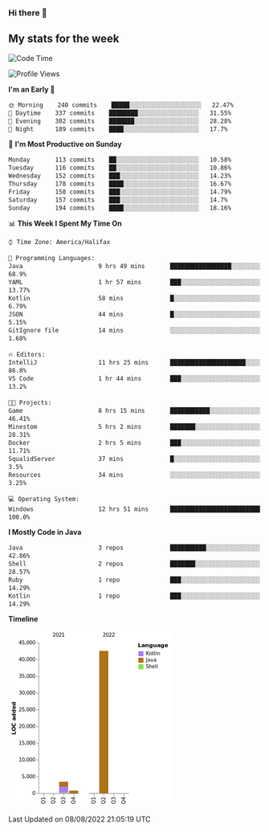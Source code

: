 ### Hi there 👋

## My stats for the week
<!--START_SECTION:waka-->
![Code Time](http://img.shields.io/badge/Code%20Time-369%20hrs%2013%20mins-blue)

![Profile Views](http://img.shields.io/badge/Profile%20Views-0-blue)

**I'm an Early 🐤** 

```text
🌞 Morning    240 commits    █████░░░░░░░░░░░░░░░░░░░░   22.47% 
🌆 Daytime    337 commits    ████████░░░░░░░░░░░░░░░░░   31.55% 
🌃 Evening    302 commits    ███████░░░░░░░░░░░░░░░░░░   28.28% 
🌙 Night      189 commits    ████░░░░░░░░░░░░░░░░░░░░░   17.7%

```
📅 **I'm Most Productive on Sunday** 

```text
Monday       113 commits    ██░░░░░░░░░░░░░░░░░░░░░░░   10.58% 
Tuesday      116 commits    ██░░░░░░░░░░░░░░░░░░░░░░░   10.86% 
Wednesday    152 commits    ███░░░░░░░░░░░░░░░░░░░░░░   14.23% 
Thursday     178 commits    ████░░░░░░░░░░░░░░░░░░░░░   16.67% 
Friday       158 commits    ███░░░░░░░░░░░░░░░░░░░░░░   14.79% 
Saturday     157 commits    ███░░░░░░░░░░░░░░░░░░░░░░   14.7% 
Sunday       194 commits    ████░░░░░░░░░░░░░░░░░░░░░   18.16%

```


📊 **This Week I Spent My Time On** 

```text
⌚︎ Time Zone: America/Halifax

💬 Programming Languages: 
Java                     9 hrs 49 mins       █████████████████░░░░░░░░   68.9% 
YAML                     1 hr 57 mins        ███░░░░░░░░░░░░░░░░░░░░░░   13.77% 
Kotlin                   58 mins             █░░░░░░░░░░░░░░░░░░░░░░░░   6.79% 
JSON                     44 mins             █░░░░░░░░░░░░░░░░░░░░░░░░   5.15% 
GitIgnore file           14 mins             ░░░░░░░░░░░░░░░░░░░░░░░░░   1.68%

🔥 Editors: 
IntelliJ                 11 hrs 25 mins      █████████████████████░░░░   86.8% 
VS Code                  1 hr 44 mins        ███░░░░░░░░░░░░░░░░░░░░░░   13.2%

🐱‍💻 Projects: 
Game                     8 hrs 15 mins       ███████████░░░░░░░░░░░░░░   46.41% 
Minestom                 5 hrs 2 mins        ███████░░░░░░░░░░░░░░░░░░   28.31% 
Docker                   2 hrs 5 mins        ███░░░░░░░░░░░░░░░░░░░░░░   11.71% 
SqualidServer            37 mins             █░░░░░░░░░░░░░░░░░░░░░░░░   3.5% 
Resources                34 mins             ░░░░░░░░░░░░░░░░░░░░░░░░░   3.25%

💻 Operating System: 
Windows                  12 hrs 51 mins      █████████████████████████   100.0%

```

**I Mostly Code in Java** 

```text
Java                     3 repos             ██████████░░░░░░░░░░░░░░░   42.86% 
Shell                    2 repos             ███████░░░░░░░░░░░░░░░░░░   28.57% 
Ruby                     1 repo              ███░░░░░░░░░░░░░░░░░░░░░░   14.29% 
Kotlin                   1 repo              ███░░░░░░░░░░░░░░░░░░░░░░   14.29%

```


**Timeline**

![Chart not found](https://raw.githubusercontent.com/lyndseyy/lyndseyy/main/charts/bar_graph.png) 


 Last Updated on 08/08/2022 21:05:19 UTC
<!--END_SECTION:waka-->